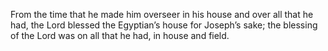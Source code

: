 From the time that he made him overseer in his house and over all that he had, the Lord blessed the Egyptian’s house for Joseph’s sake; the blessing of the Lord was on all that he had, in house and field.
